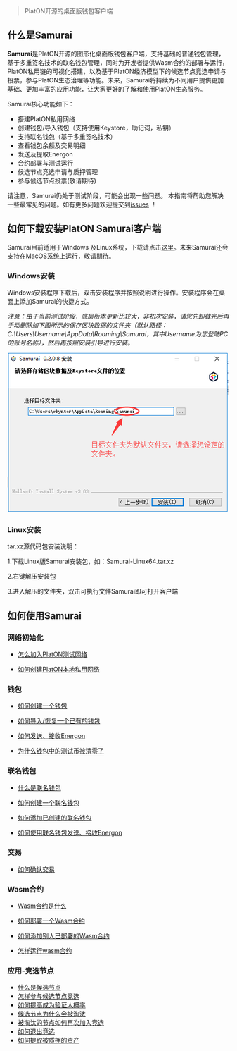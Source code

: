 > PlatON开源的桌面版钱包客户端

## 什么是Samurai

**Samurai**是PlatON开源的图形化桌面版钱包客户端，支持基础的普通钱包管理，基于多重签名技术的联名钱包管理，同时为开发者提供Wasm合约的部署与运行，PlatON私用链的可视化搭建，以及基于PlatON经济模型下的候选节点竞选申请与投票，参与PlatON生态治理等功能。未来，Samurai将持续为不同用户提供更加基础、更加丰富的应用功能，让大家更好的了解和使用PlatON生态服务。

Samurai核心功能如下：

- 搭建PlatON私用网络
- 创建钱包/导入钱包（支持使用Keystore，助记词，私钥）
- 支持联名钱包（基于多重签名技术）
- 查看钱包余额及交易明细
- 发送及提取Energon
- 合约部署与测试运行
- 候选节点竞选申请与质押管理
- 参与候选节点投票(敬请期待)

请注意，Samurai仍处于测试阶段，可能会出现一些问题。 本指南将帮助您解决一些最常见的问题。如有更多问题欢迎提交到[issues](https://github.com/PlatONnetwork/wiki/issues) ！


## 如何下载安装PlatON Samurai客户端

Samurai目前适用于Windows 及Linux系统，下载请点击[这里](https://github.com/PlatONnetwork/Samurai/releases)。未来Samurai还会支持在MacOS系统上运行，敬请期待。

### Windows安装

Windows安装程序下载后，双击安装程序并按照说明进行操作。安装程序会在桌面上添加Samurai的快捷方式。

*注意：由于当前测试阶段，底层版本更新比较大，非初次安装，请您先卸载完后再手动删除如下图所示的保存区块数据的文件夹（默认路径：C:\Users\Username\AppData\Roaming\Samurai，其中Username为您登陆PC的账号名称），然后再按照安装引导进行安装。*



![Image text](./platon-samurai/image/Keystore_address-cn.png)


### Linux安装

tar.xz源代码包安装说明：

1.下载Linux版Samurai安装包，如：Samurai-Linux64.tar.xz

2.右键解压安装包

3.进入解压的文件夹，双击可执行文件Samurai即可打开客户端

## 如何使用Samurai

### 网络初始化

- [怎么加入PlatON测试网络](_网络初始化#join_net)

- [如何创建PlatON本地私用网络](_网络初始化#create_private)

### 钱包

- [如何创建一个钱包](_钱包#create_wallet)

- [如何导入/恢复一个已有的钱包](_钱包#import_wallet)

- [如何发送、接收Energon](_钱包#send_recv_energon)

- [为什么钱包中的测试币被清零了](_钱包#why_is_cleard)

### 联名钱包

- [什么是联名钱包](_联名钱包#what_is)

- [如何创建一个联名钱包](_联名钱包#how_to_create)

- [如何添加已创建的联名钱包](_联名钱包#how_to_add)

- [如何使用联名钱包发送、接收Energon](_联名钱包#how_to_use)

### 交易

- [如何确认交易](_交易#comfire_txs)

### Wasm合约

- [Wasm合约是什么](_Wasm合约#what_is_msc)

- [如何部署一个Wasm合约](_Wasm合约#how_to_deploy)

- [如何添加别人已部署的Wasm合约](_Wasm合约#how_to_add)

- [怎样运行wasm合约](_Wasm合约#how_to_run)

### 应用-竞选节点
- [什么是候选节点](_竞选节点#what_is_CN)
- [怎样参与候选节点竞选](_竞选节点#how_to_be_VN)
- [如何提高成为验证人概率](_竞选节点#how_to_improve)
- [候选节点为什么会被淘汰](_竞选节点#why_be_eliminated)
- [被淘汰的节点如何再次加入竞选](_竞选节点#how_to_re-apply)
- [如何退出竞选](_竞选节点#how_to_withdraw)
- [如何提取被质押的资产](_竞选节点#how_to_redeem_stakes)

